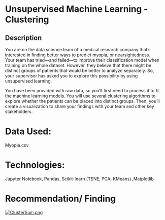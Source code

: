 # Unsupervised Machine Learning - Clustering

## Description

You are on the data science team of a medical research company that’s interested in finding better ways to predict myopia, or nearsightedness. Your team has tried—and failed—to improve their classification model when training on the whole dataset. However, they believe that there might be distinct groups of patients that would be better to analyze separately. So, your supervisor has asked you to explore this possibility by using unsupervised learning.

You have been provided with raw data, so you’ll first need to process it to fit the machine learning models. You will use several clustering algorithms to explore whether the patients can be placed into distinct groups. Then, you’ll create a visualization to share your findings with your team and other key stakeholders.

# Data Used:
Myopia.csv

# Technologies:
Jupyter Notebook, Pandas, Scikit-learn (TSNE, PCA, KMeans) ,Matplotlib

# Recommendation/ Finding
[![ClusterSum.png](https://i.postimg.cc/sfYj7db6/Cluster-Sum.png)](https://postimg.cc/bdvffMyk)